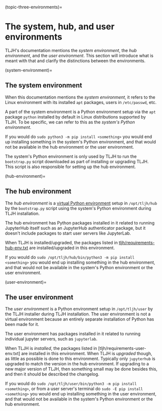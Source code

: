 (topic-three-environments)=

# The system, hub, and user environments

TLJH's documentation mentions the _system environment_, the _hub environment_,
and the _user environment_. This section will introduce what is meant with that
and clarify the distinctions between the environments.

(system-environment)=

## The system environment

When this documentation mentions the _system environment_, it refers to the
Linux environment with its installed `apt` packages, users in `/etc/passwd`,
etc.

A part of the system environment is a Python environment setup via the `apt`
package `python` installed by default in Linux distributions supported by TLJH.
To be specific, we can refer to this as the _system's Python environment_.

If you would do `sudo python3 -m pip install <something>` you would end up
installing something in the system's Python environment, and that would not be
available in the hub environment or the user environment.

The system's Python environment is only used by TLJH to run the `bootstrap.py`
script downloaded as part of installing or upgrading TLJH. This script is also
responsible for setting up the hub environment.

(hub-environment)=

## The hub environment

The _hub environment_ is a [virtual Python environment] setup in `/opt/tljh/hub`
by the `bootstrap.py` script using the system's Python environment during TLJH
installation.

The hub environment has Python packages installed in it related to running
JupyterHub itself such as an JupyterHub authenticator package, but it doesn't
include packages to start user servers like JupyterLab.

When TLJH is installed/upgraded, the packages listed in
[tljh/requirements-hub-env.txt] are installed/upgraded in this environment.

If you would do `sudo /opt/tljh/hub/bin/python3 -m pip install <something>` you
would end up installing something in the hub environment, and that would not be
available in the system's Python environment or the user environment.

[virtual Python environment]: https://docs.python.org/3/library/venv.html

[tljh/requirements-hub-env.txt]: https://github.com/jialii/the-littlest-jupyterhub/blob/HEAD/tljh/requirements-hub-env.txt

(user-environment)=

## The user environment

The _user environment_ is a Python environment setup in `/opt/tljh/user` by the
TLJH installer during TLJH installation. The user environment is not a virtual
environment because an entirely separate installation of Python has been made
for it.

The user environment has packages installed in it related to running individual
jupyter servers, such as `jupyterlab`.

When TLJH is _installed_, the packages listed in
[tljh/requirements-user-env.txt] are installed in this environment. When TLJH is
_upgraded_ though, as little as possible is done to this environment. Typically
only `jupyterhub` is upgraded to match the version in the hub environment. If
upgrading to a new major version of TLJH, then something small may be done
besides this, and then it should be described the changelog.

If you would do `sudo /opt/tljh/user/bin/python3 -m pip install <something>`, or
from a user server's terminal do `sudo -E pip install <something>` you would end
up installing something in the user environment, and that would not be available
in the system's Python environment or the hub environment.

[tljh/requirements-user-env-extras.txt]: https://github.com/jialii/the-littlest-jupyterhub/blob/HEAD/tljh/requirements-user-env-extras.txt
